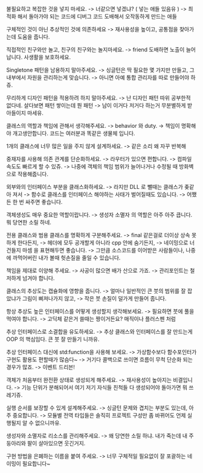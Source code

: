 
불필요하고 복잡한 것을 넣지 마세요.
-> 너같으면 넣겠냐? ( 넣는 애들 있음유 )
-> 최적화 해서 돌아가야 되는 코드에 디버그 코드 도배해서 오작동하게 만드는 애들

구체적인 것이 아닌 추상적인 것에 의존하세요
-> 재사용성을 높이고, 공통점을 찾아가는데 도움을 줍니다.

직접적인 친구와만 놀고, 친구의 친구와는 놀지마세요.
-> friend 도배하면 노출이 늘어납니다. 사생활을 보호하세요.

Singletone 패턴을 남용하지 말아주세요.
-> 싱글턴은 딱 필요한 몇 가지만 만들고, 그 내부에서 자원을 관리하는게 맞습니다.
-> 아니면 아예 통합 관리자를 따로 만들어야 하쥬.

무리하게 디자인 패턴을 적용하려 하지 말아주세요.
-> 난 디자인 패턴 따위 공부한적 없다네. 살다보면 패턴 쌓이는데 뭔 패턴
-> 남이 이거다 저거다 하는거 무분별하게 받아들이지 마세유.

클래스의 역할과 책임에 관해서 생각해주세요.
-> behavior 와 duty.
-> 책임이 명확해야 개고생안합니다. 코드는 여러분과 똑같은 생물체 입니다.

1개의 클래스에 너무 많은 일을 주지 않게 설계하세요.
-> 같은 소리 왜 자꾸 반복해

중재자를 사용해 의존 관계를 단순화하세요.
-> 라우터가 있으면 편합니다.
-> 컴파일 속도도 빠르게 할 수 있쥬.
-> 나중에 객체의 책임 범위가 늘어나거나 수정될 때 방화벽으로 작용해줍니다.

외부와의 인터페이스 부분을 클래스화하세요.
-> 라지만 DLL 로 뺄때는 클래스가 좆같아 져서
-> 함수로 클래스를 인터페이스 해야하는 사태가 벌어질때도 있습니다.
-> 어쨌든 한 번 싸주면 좋습니다.

객체생성도 매우 중요한 역할이랍니다.
-> 생성자 소멸자 의 역할은 아주 아주 큽니다. 뭐 당연한 소릴 하네.

전용 클래스와 범용 클래스를 명확하게 구분해주세요.
-> final 같은걸로 더이상 상속 못하게 한다든지,
-> 헤더에 모두 공개할게 아니라 cpp 안에 숨기든지,
-> 네이밍으로 너 건들지 마셈 을 표현해두면 좋습니다.
-> 그만큼 소스코드를 이어받은 사람들이나, 나중에 까먹어버린 내가 볼때 헛손질을 줄일 수 있습니다.

책임을 제대로 이양해 주세요.
-> 사공이 많으면 배가 산으로 가죠.
-> 관리포인트는 철저하게 넘겨야 합니다.

클래스의 추상도는 캡슐화에 영향을 줍니다.
-> 얼마나 일반적인 큰 붓의 범위를 잘 잡았냐가 그림이 삐져나가지 않고,
-> 작은 붓 손질이 덜가게 만들어 줍니다.

항상 추상도 높은 인터페이스를 어떻게 생성할지 생각해보세요.
-> 필요하면 붓에 풀을 먹여야 합니다.
-> 고딕체 같은거 쓸때는 짱이거든요? 매직이나 플러스펜 처럼

추상 인터페이스로 소결합을 유도하세요.
-> 추상 클래스와 인터페이스를 잘 만드는게 OOP 의 핵심임다. 큰 붓 잘 만들기 니까유.

추상 인터페이스 대신에 std:function을 사용해 보세요.
-> 가상함수보다 함수포인터가 구현도 활용도 편할때가 많슴다~
-> 거기다 콜백으로 쓰이면 흐름이 무척 단순화 되는 경우가 많죠.
-> 이벤트 드리븐!

객체가 처음부터 완전환 상태로 생성되게 해주세요.
-> 재사용성이 높아지는 비결입니다.
-> 기능 단위가 분해되어서 여기 저기 자식들 친척들 다 생성되어야 돌아가면 뭐 쓰레기쥬.

실행 순서를 보장할 수 있게 설계해주세요.
-> 싱글턴 문제와 겹치는 부분도 있는데, 아주 중요합니다.
-> 모듈별 전역 타입들은 솔직히 프로젝트 구성만 좀 바뀌어도 언제 실행될지 알 수 없으니까유.

생성자와 소멸자로 리소스를 관리해주세요.
-> 왜 당연한 소릴 하냐. 내가 죽는데 내 주둥아리와 팔이 살아있으면 웃긴거지.

구현 방법을 은폐하는 이름을 붙여 주세요.
-> 너무 구체적일 필요없이 잘 포괄하는 네이밍이 필요합니다~
